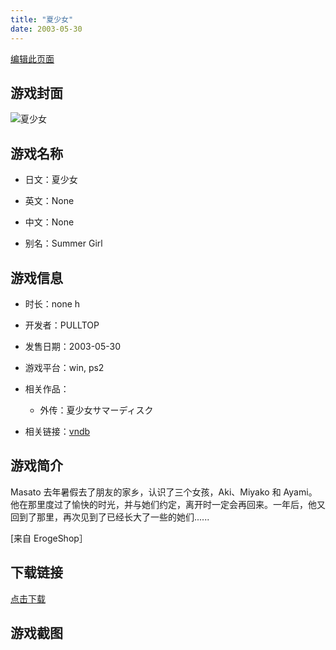 ```yaml
---
title: "夏少女"
date: 2003-05-30
---
```

[编辑此页面](https://github.com/ACG-3/ADV3-source/blob/main/source/_posts/games/%E5%A4%8F%E5%B0%91%E5%A5%B3.md)

## 游戏封面

![夏少女](https%3A//pan.timero.xyz/onedrive/img_lib_001/%E5%A4%8F%E5%B0%91%E5%A5%B3_cover.avif)


## 游戏名称

- 日文：夏少女
- 英文：None
- 中文：None

- 别名：Summer Girl


## 游戏信息

- 时长：none h
- 开发者：PULLTOP
- 发售日期：2003-05-30
- 游戏平台：win, ps2
- 相关作品：
   - 外传：夏少女サマーディスク

- 相关链接：[vndb](https://vndb.org/v1234)


## 游戏简介

Masato 去年暑假去了朋友的家乡，认识了三个女孩，Aki、Miyako 和 Ayami。他在那里度过了愉快的时光，并与她们约定，离开时一定会再回来。一年后，他又回到了那里，再次见到了已经长大了一些的她们......

[来自 ErogeShop］


## 下载链接

[点击下载](https://pan.timero.xyz/onedrive/adv_lib_001/%E5%A4%8F%E5%B0%91%E5%A5%B3)


## 游戏截图


